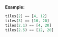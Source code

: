 **Example:**

```python
tiles(2) == [4, 12]
tiles(3) == [16, 20]
tiles(2.1) == [4, 20]
tiles(2.5) == [12, 20]
```
